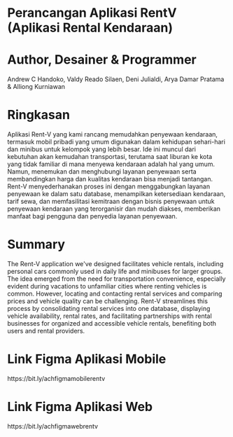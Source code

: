 <h1>Perancangan Aplikasi RentV (Aplikasi Rental Kendaraan)</h1>

<h1>Author, Desainer & Programmer</h1>
Andrew C Handoko, Valdy Reado Silaen, Deni Julialdi, Arya Damar Pratama & Alliong Kurniawan 

<h1>Ringkasan</h1>
Aplikasi Rent-V yang kami rancang memudahkan penyewaan kendaraan, termasuk mobil pribadi yang umum digunakan dalam kehidupan sehari-hari dan minibus untuk kelompok yang lebih besar. Ide ini muncul dari kebutuhan akan kemudahan transportasi, terutama saat liburan ke kota yang tidak familiar di mana menyewa kendaraan adalah hal yang umum. Namun, menemukan dan menghubungi layanan penyewaan serta membandingkan harga dan kualitas kendaraan bisa menjadi tantangan. Rent-V menyederhanakan proses ini dengan menggabungkan layanan penyewaan ke dalam satu database, menampilkan ketersediaan kendaraan, tarif sewa, dan memfasilitasi kemitraan dengan bisnis penyewaan untuk penyewaan kendaraan yang terorganisir dan mudah diakses, memberikan manfaat bagi pengguna dan penyedia layanan penyewaan.

<h1>Summary</h1>
The Rent-V application we've designed facilitates vehicle rentals, including personal cars commonly used in daily life and minibuses for larger groups. The idea emerged from the need for transportation convenience, especially evident during vacations to unfamiliar cities where renting vehicles is common. However, locating and contacting rental services and comparing prices and vehicle quality can be challenging. Rent-V streamlines this process by consolidating rental services into one database, displaying vehicle availability, rental rates, and facilitating partnerships with rental businesses for organized and accessible vehicle rentals, benefiting both users and rental providers.

<h1>Link Figma Aplikasi Mobile</h1>
https://bit.ly/achfigmamobilerentv

<h1>Link Figma Aplikasi Web</h1>
https://bit.ly/achfigmawebrentv
